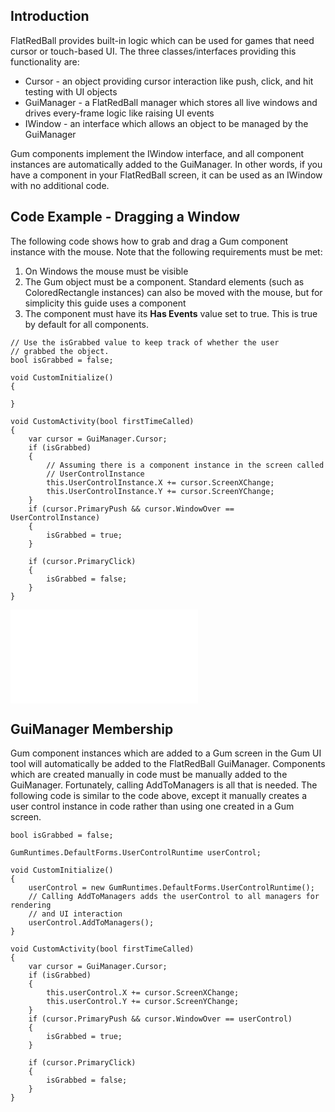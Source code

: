 ## Introduction

FlatRedBall provides built-in logic which can be used for games that need cursor or touch-based UI. The three classes/interfaces providing this functionality are:

-   Cursor - an object providing cursor interaction like push, click, and hit testing with UI objects
-   GuiManager - a FlatRedBall manager which stores all live windows and drives every-frame logic like raising UI events
-   IWindow - an interface which allows an object to be managed by the GuiManager

Gum components implement the IWindow interface, and all component instances are automatically added to the GuiManager. In other words, if you have a component in your FlatRedBall screen, it can be used as an IWindow with no additional code.

## Code Example - Dragging a Window

The following code shows how to grab and drag a Gum component instance with the mouse. Note that the following requirements must be met:

1.  On Windows the mouse must be visible
2.  The Gum object must be a component. Standard elements (such as ColoredRectangle instances) can also be moved with the mouse, but for simplicity this guide uses a component
3.  The component must have its **Has Events** value set to true. This is true by default for all components.

``` lang:c#
// Use the isGrabbed value to keep track of whether the user
// grabbed the object.
bool isGrabbed = false;

void CustomInitialize()
{

}

void CustomActivity(bool firstTimeCalled)
{
    var cursor = GuiManager.Cursor;
    if (isGrabbed)
    {
        // Assuming there is a component instance in the screen called
        // UserControlInstance
        this.UserControlInstance.X += cursor.ScreenXChange;
        this.UserControlInstance.Y += cursor.ScreenYChange;
    }
    if (cursor.PrimaryPush && cursor.WindowOver == UserControlInstance)
    {
        isGrabbed = true;
    }

    if (cursor.PrimaryClick)
    {
        isGrabbed = false;
    }
}
```

[![](/wp-content/uploads/2019/12/2019_December_07_151411.gif.md)](/wp-content/uploads/2019/12/2019_December_07_151411.gif.md)

## GuiManager Membership

Gum component instances which are added to a Gum screen in the Gum UI tool will automatically be added to the FlatRedBall GuiManager. Components which are created manually in code must be manually added to the GuiManager. Fortunately, calling AddToManagers is all that is needed. The following code is similar to the code above, except it manually creates a user control instance in code rather than using one created in a Gum screen.

``` lang:c#
bool isGrabbed = false;

GumRuntimes.DefaultForms.UserControlRuntime userControl;

void CustomInitialize()
{
    userControl = new GumRuntimes.DefaultForms.UserControlRuntime();
    // Calling AddToManagers adds the userControl to all managers for rendering
    // and UI interaction
    userControl.AddToManagers();
}

void CustomActivity(bool firstTimeCalled)
{
    var cursor = GuiManager.Cursor;
    if (isGrabbed)
    {
        this.userControl.X += cursor.ScreenXChange;
        this.userControl.Y += cursor.ScreenYChange;
    }
    if (cursor.PrimaryPush && cursor.WindowOver == userControl)
    {
        isGrabbed = true;
    }

    if (cursor.PrimaryClick)
    {
        isGrabbed = false;
    }
}
```

       
